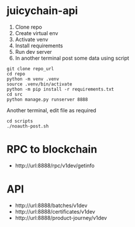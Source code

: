 # juicychain-api

1. Clone repo
2. Create virtual env
3. Activate venv
4. Install requirements
5. Run dev server
6. In another terminal post some data using script

```
git clone repo_url
cd repo
python -m venv .venv
source .venv/bin/activate
python -m pip install -r requirements.txt
cd src
python manage.py runserver 8888
```
Another terminal, edit file as required
```
cd scripts
./noauth-post.sh
```

# RPC to blockchain
* http://url:8888/rpc/v1dev/getinfo

# API
* http://url:8888/batches/v1dev
* http://url:8888/certificates/v1dev
* http://url:8888/product-journey/v1dev
